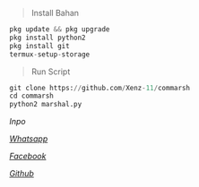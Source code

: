 > Install Bahan
```python
pkg update && pkg upgrade
pkg install python2
pkg install git
termux-setup-storage
```
> Run Script
```python
git clone https://github.com/Xenz-11/commarsh
cd commarsh
python2 marshal.py
```
<i>Inpo<i>

[Whatsapp](https://wa.me/6283138613993)

[Facebook](https://www.facebook.com/inu.pembangkang.7)

[Github](https://github.com/Xenz-11)
